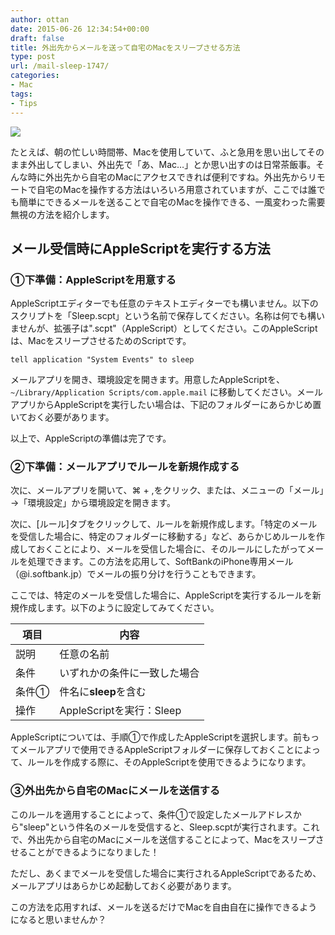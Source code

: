 ```yaml
---
author: ottan
date: 2015-06-26 12:34:54+00:00
draft: false
title: 外出先からメールを送って自宅のMacをスリープさせる方法
type: post
url: /mail-sleep-1747/
categories:
- Mac
tags:
- Tips
---
```


![](/uploads/2015/06/150626-558d4783bee6d.jpg)

たとえば、朝の忙しい時間帯、Macを使用していて、ふと急用を思い出してそのまま外出してしまい、外出先で「あ、Mac…」とか思い出すのは日常茶飯事。そんな時に外出先から自宅のMacにアクセスできれば便利ですね。外出先からリモートで自宅のMacを操作する方法はいろいろ用意されていますが、ここでは誰でも簡単にできるメールを送ることで自宅のMacを操作できる、一風変わった需要無視の方法を紹介します。

## メール受信時にAppleScriptを実行する方法

### ①下準備：AppleScriptを用意する

AppleScriptエディターでも任意のテキストエディターでも構いません。以下のスクリプトを「Sleep.scpt」という名前で保存してください。名称は何でも構いませんが、拡張子は".scpt"（AppleScript）としてください。このAppleScriptは、MacをスリープさせるためのScriptです。

```applescript
tell application "System Events" to sleep
```

メールアプリを開き、環境設定を開きます。用意したAppleScriptを、`~/Library/Application Scripts/com.apple.mail`
に移動してください。メールアプリからAppleScriptを実行したい場合は、下記のフォルダーにあらかじめ置いておく必要があります。

以上で、AppleScriptの準備は完了です。

### ②下準備：メールアプリでルールを新規作成する

次に、メールアプリを開いて、⌘ + ,をクリック、または、メニューの「メール」→「環境設定」から環境設定を開きます。

次に、[ルール]タブをクリックして、ルールを新規作成します。「特定のメールを受信した場合に、特定のフォルダーに移動する」など、あらかじめルールを作成しておくことにより、メールを受信した場合に、そのルールにしたがってメールを処理できます。この方法を応用して、SoftBankのiPhone専用メール（@i.softbank.jp）でメールの振り分けを行うこともできます。

ここでは、特定のメールを受信した場合に、AppleScriptを実行するルールを新規作成します。以下のように設定してみてください。

| 項目  | 内容                         |
| ----- | ---------------------------- |
| 説明  | 任意の名前                   |
| 条件  | いずれかの条件に一致した場合 |
| 条件① | 件名に**sleep**を含む        |
| 操作  | AppleScriptを実行：Sleep     |

AppleScriptについては、手順①で作成したAppleScriptを選択します。前もってメールアプリで使用できるAppleScriptフォルダーに保存しておくことによって、ルールを作成する際に、そのAppleScriptを使用できるようになります。

### ③外出先から自宅のMacにメールを送信する

このルールを適用することによって、条件①で設定したメールアドレスから"sleep"という件名のメールを受信すると、Sleep.scptが実行されます。これで、外出先から自宅のMacにメールを送信することによって、Macをスリープさせることができるようになりました！

ただし、あくまでメールを受信した場合に実行されるAppleScriptであるため、メールアプリはあらかじめ起動しておく必要があります。

この方法を応用すれば、メールを送るだけでMacを自由自在に操作できるようになると思いませんか？
